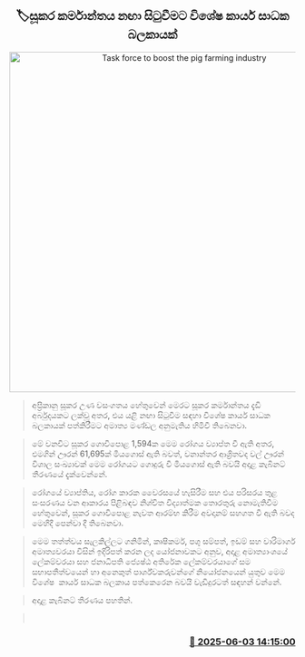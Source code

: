 <p align='center'><b><h2 align='center' title='Task force to boost the pig farming industry'>🏷සූකර කර්මාන්තය නඟා සිටුවීමට විශේෂ කාර්ය සාධක බලකායක්</h2></b></p>
<p align='center'><img src='https://helakuru.sgp1.cdn.digitaloceanspaces.com/esana/images/lib/pig-tt.jpg' width='600' alt='Task force to boost the pig farming industry'></p>

> අප්‍රිකානු සූකර උණ වසංගතය හේතුවෙන් මෙරට සූකර කර්මාන්තය දැඩි අර්බුදයකට ලක්වූ අතර, එය යළි නඟා සිටුවීම සඳහා විශේෂ කාර්ය සාධක බලකායක් පත්කිරීමට අමාත්‍ය මණ්ඩල අනුමැතිය හිමිවී තිබෙනවා.

> මේ වනවිට සූකර ගොවිපොළ 1,594ක මෙම රෝගය ව්‍යාප්ත වී ඇති අතර, එමගින් ඌරන් 61,695ක් මියගොස් ඇති බවත්, වනාන්තර ආශ්‍රිතවද වල් ඌරන් විශාල සංඛ්‍යාවක් මෙම රෝගයට ගොදුරු වී මියගොස් ඇති බවයි අදාළ කැබිනට් තීරණයේ දැක්වෙන්නේ.

> රෝගයේ ව්‍යාප්තිය, රෝග කාරක වෛරසයේ හැසිරීම සහ එය පරිසරය තුළ සංසරණය වන ආකාරය පිළිබඳව නිශ්චිත විද්‍යාත්මක තොරතුරු නොමැතිවීම හේතුවෙන්, සූකර ගොවිපොළ නැවත ආරම්භ කිරීම අවදානම් සහගත වී ඇති බවද මෙහිදී පෙන්වා දී තිබෙනවා.

> මෙම තත්ත්වය සැලකිල්ලට ගනිමින්, කෘෂිකර්ම, පශු සම්පත්, ඉඩම් සහ වාරිමාර්ග අමාත්‍යවරයා විසින් ඉදිරිපත් කරන ලද යෝජනාවකට අනුව, අදාළ අමාත්‍යාංශයේ ලේකම්වරයා සහ ජනාධිපති ජ්‍යෙෂ්ඨ අතිරේක ලේකම්වරයාගේ සම සභාපතීත්වයෙන් හා අනෙකුත් පාර්ශ්වකරුවන්ගේ නියෝජනයෙන් යුතුව මෙම විශේෂ  කාර්ය සාධක බලකාය පත්කෙරෙන බවයි වැඩිදුරටත් සඳහන් වන්නේ.

> අදාළ කැබිනට් තීරණය පහතින්.

>  



<h3 align='right'><a href='https://www.helakuru.lk/esana/p/110660/'>📅 2025-06-03 14:15:00</a></h3>
